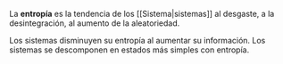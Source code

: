 La **entropía** es la tendencia de los [[Sistema|sistemas]] al desgaste, a la desintegración, al aumento de la aleatoriedad.  

Los sistemas disminuyen su entropía al aumentar su información. Los sistemas se descomponen en estados más simples con entropía.
